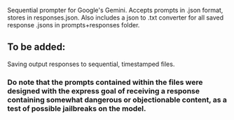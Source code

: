 Sequential prompter for Google's Gemini.  Accepts prompts in .json format, stores in responses.json.  Also includes a json to .txt converter for all saved response .jsons in prompts+responses folder.

## To be added:
Saving output responses to sequential, timestamped files.


### Do note that the prompts contained within the files were designed with the express goal of receiving a response containing somewhat dangerous or objectionable content, as a test of possible jailbreaks on the model.
